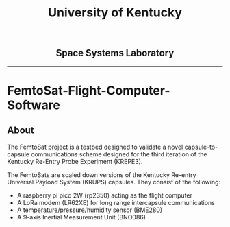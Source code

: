 <div id="toc">
  <ul align="center" style="list-style: none">
    <summary>
      <h1>
        University of Kentucky
      </h1>
     <br>
     <h2>Space Systems Laboratory</h2>
    </summary>
  </ul>
</div>

----

# FemtoSat-Flight-Computer-Software

## About
The FemtoSat project is a testbed designed to validate a novel capsule-to-capsule communications scheme designed for the third iteration of the Kentucky Re-Entry Probe Experiment (KREPE3).

The FemtoSats are scaled down versions of the Kentucky Re-entry Universal Payload System (KRUPS) capsules.  They consist of the following:
* A raspberry pi pico 2W (rp2350) acting as the flight computer
* A LoRa modem (LR62XE) for long range intercapsule communications
* A temperature/pressure/humidity sensor (BME280)
* A 9-axis Inertial Measurement Unit (BNO086)

